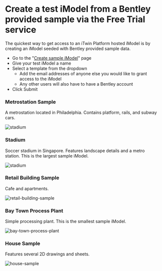 # Create a test iModel from a Bentley provided sample via the Free Trial service

The quickest way to get access to an iTwin Platform hosted iModel is by creating an iModel seeded with Bentley provided sample data.

- Go to the "[Create sample iModel](https://developer.bentley.com/create-imodel/)" page
- Give your test iModel a name
- Select a template from the dropdown
  - Add the email addresses of anyone else you would like to grant access to the iModel
  - Any other users will also have to have a Bentley account
- Click Submit

### Metrostation Sample

A metrostation located in Philadelphia. Contains platform, rails, and subway cars.

![stadium]($docs/learning/tutorials/images/metrostation.png)

### Stadium

Soccer stadium in Singapore. Features landscape details and a metro station. This is the largest sample iModel.

![stadium]($docs/learning/tutorials/images/stadium.png)

### Retail Building Sample

Cafe and apartments.

![retail-building-sample]($docs/learning/tutorials/images/retail-building-sample.png)

### Bay Town Process Plant

Simple processing plant. This is the smallest sample iModel.

![bay-town-process-plant]($docs/learning/tutorials/images/bay-town-process-plant.png)

### House Sample

Features several 2D drawings and sheets.

![house-sample]($docs/learning/tutorials/images/house-sample.png)
